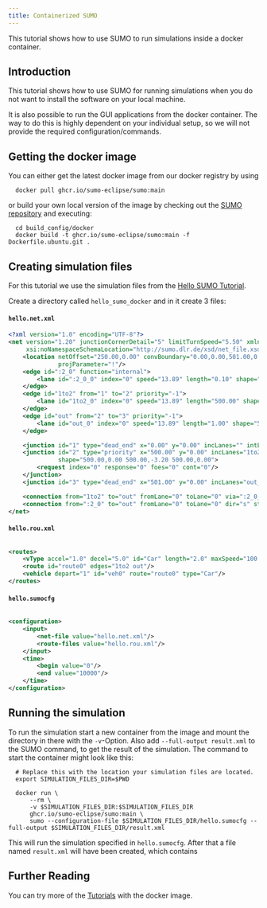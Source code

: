 ```yaml
---
title: Containerized SUMO
---
```


This tutorial shows how to use SUMO to run simulations inside a docker container.

## Introduction

This tutorial shows how to use SUMO for running simulations when you do not want to install the software on your local
machine.

It is also possible to run the GUI applications from the docker container.
The way to do this is highly dependent on your individual setup, so we will not provide the required
configuration/commands.

## Getting the docker image

You can either get the latest docker image from our docker registry by using

```shell
  docker pull ghcr.io/sumo-eclipse/sumo:main
```

or build your own local version of the image by checking out the [SUMO repository](https://github.com/eclipse-sumo/sumo)
and executing:

```shell
  cd build_config/docker
  docker build -t ghcr.io/sumo-eclipse/sumo:main -f Dockerfile.ubuntu.git .
```

## Creating simulation files

For this tutorial we use the simulation files from the [Hello SUMO Tutorial](Hello_SUMO.md).

Create a directory called `hello_sumo_docker` and in it create 3 files:

#### `hello.net.xml`

```xml
<?xml version="1.0" encoding="UTF-8"?>
<net version="1.20" junctionCornerDetail="5" limitTurnSpeed="5.50" xmlns:xsi="http://www.w3.org/2001/XMLSchema-instance"
     xsi:noNamespaceSchemaLocation="http://sumo.dlr.de/xsd/net_file.xsd">
    <location netOffset="250.00,0.00" convBoundary="0.00,0.00,501.00,0.00" origBoundary="-250.00,0.00,251.00,0.00"
              projParameter="!"/>
    <edge id=":2_0" function="internal">
        <lane id=":2_0_0" index="0" speed="13.89" length="0.10" shape="500.00,-1.60 500.00,-1.60"/>
    </edge>
    <edge id="1to2" from="1" to="2" priority="-1">
        <lane id="1to2_0" index="0" speed="13.89" length="500.00" shape="0.00,-1.60 500.00,-1.60"/>
    </edge>
    <edge id="out" from="2" to="3" priority="-1">
        <lane id="out_0" index="0" speed="13.89" length="1.00" shape="500.00,-1.60 501.00,-1.60"/>
    </edge>

    <junction id="1" type="dead_end" x="0.00" y="0.00" incLanes="" intLanes="" shape="0.00,0.00 0.00,-3.20"/>
    <junction id="2" type="priority" x="500.00" y="0.00" incLanes="1to2_0" intLanes=":2_0_0"
              shape="500.00,0.00 500.00,-3.20 500.00,0.00">
        <request index="0" response="0" foes="0" cont="0"/>
    </junction>
    <junction id="3" type="dead_end" x="501.00" y="0.00" incLanes="out_0" intLanes="" shape="501.00,-3.20 501.00,0.00"/>

    <connection from="1to2" to="out" fromLane="0" toLane="0" via=":2_0_0" dir="s" state="M"/>
    <connection from=":2_0" to="out" fromLane="0" toLane="0" dir="s" state="M"/>
</net>
```

#### `hello.rou.xml`

```xml

<routes>
    <vType accel="1.0" decel="5.0" id="Car" length="2.0" maxSpeed="100.0" sigma="0.0"/>
    <route id="route0" edges="1to2 out"/>
    <vehicle depart="1" id="veh0" route="route0" type="Car"/>
</routes>
```

#### `hello.sumocfg`

```xml

<configuration>
    <input>
        <net-file value="hello.net.xml"/>
        <route-files value="hello.rou.xml"/>
    </input>
    <time>
        <begin value="0"/>
        <end value="10000"/>
    </time>
</configuration>
```

## Running the simulation

To run the simulation start a new container from the image and mount the directory in there with the `-v`-Option.
Also add `--full-output result.xml` to the SUMO command, to get the result of the simulation.
The command to start the container might look like this:

```shell
  # Replace this with the location your simulation files are located.
  export SIMULATION_FILES_DIR=$PWD
  
  docker run \
      --rm \
      -v $SIMULATION_FILES_DIR:$SIMULATION_FILES_DIR
      ghcr.io/sumo-eclipse/sumo:main \
      sumo --configuration-file $SIMULATION_FILES_DIR/hello.sumocfg --full-output $SIMULATION_FILES_DIR/result.xml
```

This will run the simulation specified in `hello.sumocfg`.
After that a file named `result.xml` will have been created, which contains

## Further Reading

You can try more of the [Tutorials](index.md) with the docker image.
